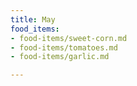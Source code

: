 ```yaml
---
title: May
food_items:
- food-items/sweet-corn.md
- food-items/tomatoes.md
- food-items/garlic.md

---
```

